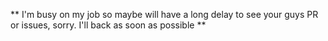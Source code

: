** I'm busy on my job so maybe will have a long delay to see your guys PR or issues, sorry. I'll back as soon as possible **
